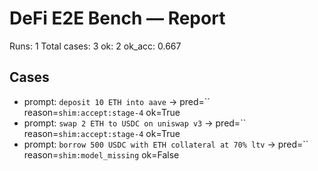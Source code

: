 # DeFi E2E Bench — Report

Runs: 1
Total cases: 3
ok: 2
ok_acc: 0.667

## Cases
- prompt: `deposit 10 ETH into aave` → pred=`` reason=`shim:accept:stage-4` ok=True
- prompt: `swap 2 ETH to USDC on uniswap v3` → pred=`` reason=`shim:accept:stage-4` ok=True
- prompt: `borrow 500 USDC with ETH collateral at 70% ltv` → pred=`` reason=`shim:model_missing` ok=False